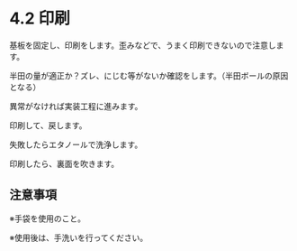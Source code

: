 # 4.2 印刷

基板を固定し、印刷をします。歪みなどで、うまく印刷できないので注意します。

半田の量が適正か？ズレ、にじむ等がないか確認をします。（半田ボールの原因となる）

異常がなければ実装工程に進みます。

印刷して、戻します。

失敗したらエタノールで洗浄します。

印刷したら、裏面を吹きます。

## 注意事項

※手袋を使用のこと。

※使用後は、手洗いを行ってください。

